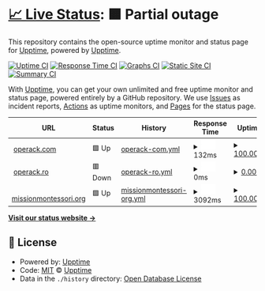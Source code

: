 # [📈 Live Status](https://demo.upptime.js.org): <!--live status--> **🟧 Partial outage**

This repository contains the open-source uptime monitor and status page for [Upptime](https://upptime.js.org), powered by [Upptime](https://github.com/upptime/upptime).

[![Uptime CI](https://github.com/upptime/upptime/workflows/Uptime%20CI/badge.svg)](https://github.com/upptime/upptime/actions?query=workflow%3A%22Uptime+CI%22)
[![Response Time CI](https://github.com/upptime/upptime/workflows/Response%20Time%20CI/badge.svg)](https://github.com/upptime/upptime/actions?query=workflow%3A%22Response+Time+CI%22)
[![Graphs CI](https://github.com/upptime/upptime/workflows/Graphs%20CI/badge.svg)](https://github.com/upptime/upptime/actions?query=workflow%3A%22Graphs+CI%22)
[![Static Site CI](https://github.com/upptime/upptime/workflows/Static%20Site%20CI/badge.svg)](https://github.com/upptime/upptime/actions?query=workflow%3A%22Static+Site+CI%22)
[![Summary CI](https://github.com/upptime/upptime/workflows/Summary%20CI/badge.svg)](https://github.com/upptime/upptime/actions?query=workflow%3A%22Summary+CI%22)

With [Upptime](https://upptime.js.org), you can get your own unlimited and free uptime monitor and status page, powered entirely by a GitHub repository. We use [Issues](https://github.com/upptime/upptime/issues) as incident reports, [Actions](https://github.com/upptime/upptime/actions) as uptime monitors, and [Pages](https://demo.upptime.js.org) for the status page.

<!--start: status pages-->
<!-- This summary is generated by Upptime (https://github.com/upptime/upptime) -->
<!-- Do not edit this manually, your changes will be overwritten -->
<!-- prettier-ignore -->
| URL | Status | History | Response Time | Uptime |
| --- | ------ | ------- | ------------- | ------ |
| <img alt="" src="https://icons.duckduckgo.com/ip3/operack.com.ico" height="13"> [operack.com](https://operack.com) | 🟩 Up | [operack-com.yml](https://github.com/mdomocos/test-monitoring/commits/HEAD/history/operack-com.yml) | <details><summary><img alt="Response time graph" src="./graphs/operack-com/response-time-week.png" height="20"> 132ms</summary><br><a href="https://upptime.github.io/upptime/history/operack-com"><img alt="Response time 138" src="https://img.shields.io/endpoint?url=https%3A%2F%2Fraw.githubusercontent.com%2Fmdomocos%2Ftest-monitoring%2FHEAD%2Fapi%2Foperack-com%2Fresponse-time.json"></a><br><a href="https://upptime.github.io/upptime/history/operack-com"><img alt="24-hour response time 123" src="https://img.shields.io/endpoint?url=https%3A%2F%2Fraw.githubusercontent.com%2Fmdomocos%2Ftest-monitoring%2FHEAD%2Fapi%2Foperack-com%2Fresponse-time-day.json"></a><br><a href="https://upptime.github.io/upptime/history/operack-com"><img alt="7-day response time 132" src="https://img.shields.io/endpoint?url=https%3A%2F%2Fraw.githubusercontent.com%2Fmdomocos%2Ftest-monitoring%2FHEAD%2Fapi%2Foperack-com%2Fresponse-time-week.json"></a><br><a href="https://upptime.github.io/upptime/history/operack-com"><img alt="30-day response time 138" src="https://img.shields.io/endpoint?url=https%3A%2F%2Fraw.githubusercontent.com%2Fmdomocos%2Ftest-monitoring%2FHEAD%2Fapi%2Foperack-com%2Fresponse-time-month.json"></a><br><a href="https://upptime.github.io/upptime/history/operack-com"><img alt="1-year response time 138" src="https://img.shields.io/endpoint?url=https%3A%2F%2Fraw.githubusercontent.com%2Fmdomocos%2Ftest-monitoring%2FHEAD%2Fapi%2Foperack-com%2Fresponse-time-year.json"></a></details> | <details><summary><a href="https://upptime.github.io/upptime/history/operack-com">100.00%</a></summary><a href="https://upptime.github.io/upptime/history/operack-com"><img alt="All-time uptime 99.92%" src="https://img.shields.io/endpoint?url=https%3A%2F%2Fraw.githubusercontent.com%2Fmdomocos%2Ftest-monitoring%2FHEAD%2Fapi%2Foperack-com%2Fuptime.json"></a><br><a href="https://upptime.github.io/upptime/history/operack-com"><img alt="24-hour uptime 100.00%" src="https://img.shields.io/endpoint?url=https%3A%2F%2Fraw.githubusercontent.com%2Fmdomocos%2Ftest-monitoring%2FHEAD%2Fapi%2Foperack-com%2Fuptime-day.json"></a><br><a href="https://upptime.github.io/upptime/history/operack-com"><img alt="7-day uptime 100.00%" src="https://img.shields.io/endpoint?url=https%3A%2F%2Fraw.githubusercontent.com%2Fmdomocos%2Ftest-monitoring%2FHEAD%2Fapi%2Foperack-com%2Fuptime-week.json"></a><br><a href="https://upptime.github.io/upptime/history/operack-com"><img alt="30-day uptime 99.92%" src="https://img.shields.io/endpoint?url=https%3A%2F%2Fraw.githubusercontent.com%2Fmdomocos%2Ftest-monitoring%2FHEAD%2Fapi%2Foperack-com%2Fuptime-month.json"></a><br><a href="https://upptime.github.io/upptime/history/operack-com"><img alt="1-year uptime 99.92%" src="https://img.shields.io/endpoint?url=https%3A%2F%2Fraw.githubusercontent.com%2Fmdomocos%2Ftest-monitoring%2FHEAD%2Fapi%2Foperack-com%2Fuptime-year.json"></a></details>
| <img alt="" src="https://icons.duckduckgo.com/ip3/operack.ro.ico" height="13"> [operack.ro](https://operack.ro) | 🟥 Down | [operack-ro.yml](https://github.com/mdomocos/test-monitoring/commits/HEAD/history/operack-ro.yml) | <details><summary><img alt="Response time graph" src="./graphs/operack-ro/response-time-week.png" height="20"> 0ms</summary><br><a href="https://upptime.github.io/upptime/history/operack-ro"><img alt="Response time 0" src="https://img.shields.io/endpoint?url=https%3A%2F%2Fraw.githubusercontent.com%2Fmdomocos%2Ftest-monitoring%2FHEAD%2Fapi%2Foperack-ro%2Fresponse-time.json"></a><br><a href="https://upptime.github.io/upptime/history/operack-ro"><img alt="24-hour response time 0" src="https://img.shields.io/endpoint?url=https%3A%2F%2Fraw.githubusercontent.com%2Fmdomocos%2Ftest-monitoring%2FHEAD%2Fapi%2Foperack-ro%2Fresponse-time-day.json"></a><br><a href="https://upptime.github.io/upptime/history/operack-ro"><img alt="7-day response time 0" src="https://img.shields.io/endpoint?url=https%3A%2F%2Fraw.githubusercontent.com%2Fmdomocos%2Ftest-monitoring%2FHEAD%2Fapi%2Foperack-ro%2Fresponse-time-week.json"></a><br><a href="https://upptime.github.io/upptime/history/operack-ro"><img alt="30-day response time 0" src="https://img.shields.io/endpoint?url=https%3A%2F%2Fraw.githubusercontent.com%2Fmdomocos%2Ftest-monitoring%2FHEAD%2Fapi%2Foperack-ro%2Fresponse-time-month.json"></a><br><a href="https://upptime.github.io/upptime/history/operack-ro"><img alt="1-year response time 0" src="https://img.shields.io/endpoint?url=https%3A%2F%2Fraw.githubusercontent.com%2Fmdomocos%2Ftest-monitoring%2FHEAD%2Fapi%2Foperack-ro%2Fresponse-time-year.json"></a></details> | <details><summary><a href="https://upptime.github.io/upptime/history/operack-ro">0.00%</a></summary><a href="https://upptime.github.io/upptime/history/operack-ro"><img alt="All-time uptime 0.00%" src="https://img.shields.io/endpoint?url=https%3A%2F%2Fraw.githubusercontent.com%2Fmdomocos%2Ftest-monitoring%2FHEAD%2Fapi%2Foperack-ro%2Fuptime.json"></a><br><a href="https://upptime.github.io/upptime/history/operack-ro"><img alt="24-hour uptime 0.00%" src="https://img.shields.io/endpoint?url=https%3A%2F%2Fraw.githubusercontent.com%2Fmdomocos%2Ftest-monitoring%2FHEAD%2Fapi%2Foperack-ro%2Fuptime-day.json"></a><br><a href="https://upptime.github.io/upptime/history/operack-ro"><img alt="7-day uptime 0.00%" src="https://img.shields.io/endpoint?url=https%3A%2F%2Fraw.githubusercontent.com%2Fmdomocos%2Ftest-monitoring%2FHEAD%2Fapi%2Foperack-ro%2Fuptime-week.json"></a><br><a href="https://upptime.github.io/upptime/history/operack-ro"><img alt="30-day uptime 0.00%" src="https://img.shields.io/endpoint?url=https%3A%2F%2Fraw.githubusercontent.com%2Fmdomocos%2Ftest-monitoring%2FHEAD%2Fapi%2Foperack-ro%2Fuptime-month.json"></a><br><a href="https://upptime.github.io/upptime/history/operack-ro"><img alt="1-year uptime 0.00%" src="https://img.shields.io/endpoint?url=https%3A%2F%2Fraw.githubusercontent.com%2Fmdomocos%2Ftest-monitoring%2FHEAD%2Fapi%2Foperack-ro%2Fuptime-year.json"></a></details>
| <img alt="" src="https://icons.duckduckgo.com/ip3/missionmontessori.org.ico" height="13"> [missionmontessori.org](https://missionmontessori.org) | 🟩 Up | [missionmontessori-org.yml](https://github.com/mdomocos/test-monitoring/commits/HEAD/history/missionmontessori-org.yml) | <details><summary><img alt="Response time graph" src="./graphs/missionmontessori-org/response-time-week.png" height="20"> 3092ms</summary><br><a href="https://upptime.github.io/upptime/history/missionmontessori-org"><img alt="Response time 2723" src="https://img.shields.io/endpoint?url=https%3A%2F%2Fraw.githubusercontent.com%2Fmdomocos%2Ftest-monitoring%2FHEAD%2Fapi%2Fmissionmontessori-org%2Fresponse-time.json"></a><br><a href="https://upptime.github.io/upptime/history/missionmontessori-org"><img alt="24-hour response time 2885" src="https://img.shields.io/endpoint?url=https%3A%2F%2Fraw.githubusercontent.com%2Fmdomocos%2Ftest-monitoring%2FHEAD%2Fapi%2Fmissionmontessori-org%2Fresponse-time-day.json"></a><br><a href="https://upptime.github.io/upptime/history/missionmontessori-org"><img alt="7-day response time 3092" src="https://img.shields.io/endpoint?url=https%3A%2F%2Fraw.githubusercontent.com%2Fmdomocos%2Ftest-monitoring%2FHEAD%2Fapi%2Fmissionmontessori-org%2Fresponse-time-week.json"></a><br><a href="https://upptime.github.io/upptime/history/missionmontessori-org"><img alt="30-day response time 2723" src="https://img.shields.io/endpoint?url=https%3A%2F%2Fraw.githubusercontent.com%2Fmdomocos%2Ftest-monitoring%2FHEAD%2Fapi%2Fmissionmontessori-org%2Fresponse-time-month.json"></a><br><a href="https://upptime.github.io/upptime/history/missionmontessori-org"><img alt="1-year response time 2723" src="https://img.shields.io/endpoint?url=https%3A%2F%2Fraw.githubusercontent.com%2Fmdomocos%2Ftest-monitoring%2FHEAD%2Fapi%2Fmissionmontessori-org%2Fresponse-time-year.json"></a></details> | <details><summary><a href="https://upptime.github.io/upptime/history/missionmontessori-org">100.00%</a></summary><a href="https://upptime.github.io/upptime/history/missionmontessori-org"><img alt="All-time uptime 100.00%" src="https://img.shields.io/endpoint?url=https%3A%2F%2Fraw.githubusercontent.com%2Fmdomocos%2Ftest-monitoring%2FHEAD%2Fapi%2Fmissionmontessori-org%2Fuptime.json"></a><br><a href="https://upptime.github.io/upptime/history/missionmontessori-org"><img alt="24-hour uptime 100.00%" src="https://img.shields.io/endpoint?url=https%3A%2F%2Fraw.githubusercontent.com%2Fmdomocos%2Ftest-monitoring%2FHEAD%2Fapi%2Fmissionmontessori-org%2Fuptime-day.json"></a><br><a href="https://upptime.github.io/upptime/history/missionmontessori-org"><img alt="7-day uptime 100.00%" src="https://img.shields.io/endpoint?url=https%3A%2F%2Fraw.githubusercontent.com%2Fmdomocos%2Ftest-monitoring%2FHEAD%2Fapi%2Fmissionmontessori-org%2Fuptime-week.json"></a><br><a href="https://upptime.github.io/upptime/history/missionmontessori-org"><img alt="30-day uptime 100.00%" src="https://img.shields.io/endpoint?url=https%3A%2F%2Fraw.githubusercontent.com%2Fmdomocos%2Ftest-monitoring%2FHEAD%2Fapi%2Fmissionmontessori-org%2Fuptime-month.json"></a><br><a href="https://upptime.github.io/upptime/history/missionmontessori-org"><img alt="1-year uptime 100.00%" src="https://img.shields.io/endpoint?url=https%3A%2F%2Fraw.githubusercontent.com%2Fmdomocos%2Ftest-monitoring%2FHEAD%2Fapi%2Fmissionmontessori-org%2Fuptime-year.json"></a></details>

<!--end: status pages-->

[**Visit our status website →**](https://demo.upptime.js.org)

## 📄 License

- Powered by: [Upptime](https://github.com/upptime/upptime)
- Code: [MIT](./LICENSE) © [Upptime](https://upptime.js.org)
- Data in the `./history` directory: [Open Database License](https://opendatacommons.org/licenses/odbl/1-0/)
